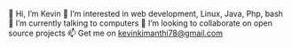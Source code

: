 👋 Hi, I’m Kevin
👀 I’m interested in web development, Linux, Java, Php, bash 
🌱 I’m currently talking to computers
💞️ I’m looking to collaborate on open source projects
📫 Get me on kevinkimanthi78@gmail.com

